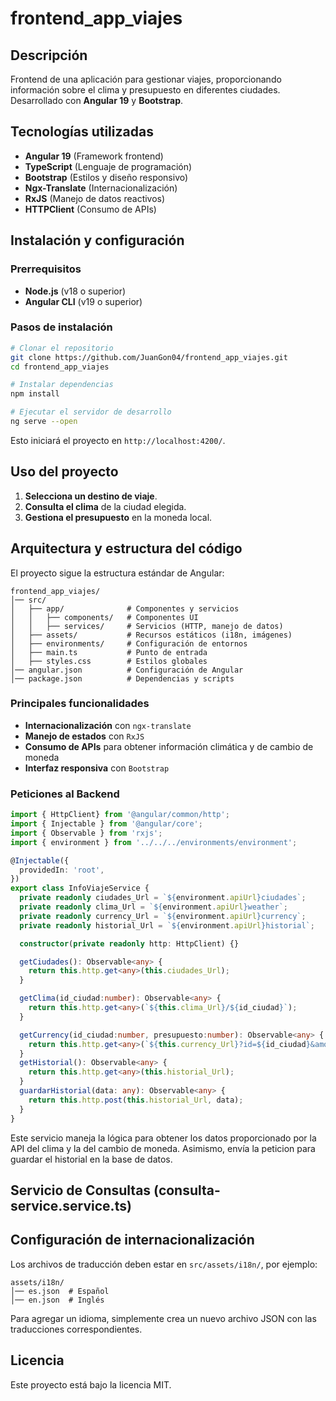 # frontend_app_viajes

## Descripción
Frontend de una aplicación para gestionar viajes, proporcionando información sobre el clima y presupuesto en diferentes ciudades. Desarrollado con **Angular 19** y **Bootstrap**.

## Tecnologías utilizadas
- **Angular 19** (Framework frontend)
- **TypeScript** (Lenguaje de programación)
- **Bootstrap** (Estilos y diseño responsivo)
- **Ngx-Translate** (Internacionalización)
- **RxJS** (Manejo de datos reactivos)
- **HTTPClient** (Consumo de APIs)

## Instalación y configuración
### Prerrequisitos
- **Node.js** (v18 o superior)
- **Angular CLI** (v19 o superior)

### Pasos de instalación
```sh
# Clonar el repositorio
git clone https://github.com/JuanGon04/frontend_app_viajes.git
cd frontend_app_viajes

# Instalar dependencias
npm install

# Ejecutar el servidor de desarrollo
ng serve --open
```
Esto iniciará el proyecto en `http://localhost:4200/`.

## Uso del proyecto
1. **Selecciona un destino de viaje**.
2. **Consulta el clima** de la ciudad elegida.
3. **Gestiona el presupuesto** en la moneda local.

## Arquitectura y estructura del código
El proyecto sigue la estructura estándar de Angular:
```
frontend_app_viajes/
│── src/
│   ├── app/              # Componentes y servicios
│   │   ├── components/   # Componentes UI
│   │   ├── services/     # Servicios (HTTP, manejo de datos)
│   ├── assets/           # Recursos estáticos (i18n, imágenes)
│   ├── environments/     # Configuración de entornos
│   ├── main.ts           # Punto de entrada
│   ├── styles.css        # Estilos globales
│── angular.json          # Configuración de Angular
│── package.json          # Dependencias y scripts
```

### Principales funcionalidades
- **Internacionalización** con `ngx-translate`
- **Manejo de estados** con `RxJS`
- **Consumo de APIs** para obtener información climática y de cambio de moneda
- **Interfaz responsiva** con `Bootstrap`

### Peticiones al Backend

```typescript
import { HttpClient} from '@angular/common/http';
import { Injectable } from '@angular/core';
import { Observable } from 'rxjs';
import { environment } from '../../../environments/environment';

@Injectable({
  providedIn: 'root',
})
export class InfoViajeService {
  private readonly ciudades_Url = `${environment.apiUrl}ciudades`;
  private readonly clima_Url = `${environment.apiUrl}weather`;
  private readonly currency_Url = `${environment.apiUrl}currency`;
  private readonly historial_Url = `${environment.apiUrl}historial`;

  constructor(private readonly http: HttpClient) {}

  getCiudades(): Observable<any> {
    return this.http.get<any>(this.ciudades_Url);
  }

  getClima(id_ciudad:number): Observable<any> {
    return this.http.get<any>(`${this.clima_Url}/${id_ciudad}`);
  }

  getCurrency(id_ciudad:number, presupuesto:number): Observable<any> {
    return this.http.get<any>(`${this.currency_Url}?id=${id_ciudad}&amount=${presupuesto}`);
  }
  getHistorial(): Observable<any> {
    return this.http.get<any>(this.historial_Url);
  }
  guardarHistorial(data: any): Observable<any> {
    return this.http.post(this.historial_Url, data);
  }
}

```
Este servicio maneja la lógica para obtener los datos proporcionado por la API del clima y la del cambio de moneda. Asimismo, envía la peticion para guardar el historial en la base de datos. 

## Servicio de Consultas (consulta-service.service.ts)


## Configuración de internacionalización
Los archivos de traducción deben estar en `src/assets/i18n/`, por ejemplo:
```
assets/i18n/
│── es.json  # Español
│── en.json  # Inglés
```
Para agregar un idioma, simplemente crea un nuevo archivo JSON con las traducciones correspondientes.

## Licencia
Este proyecto está bajo la licencia MIT.
